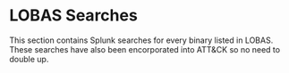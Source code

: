 # LOBAS Searches
This section contains Splunk searches for every binary listed in LOBAS.
These searches have also been encorporated into ATT&CK so no need to double up. 